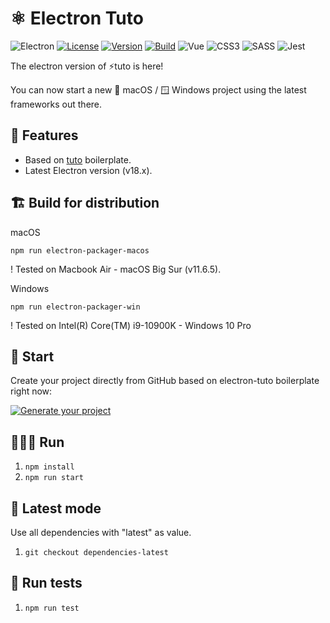 # ⚛️ Electron Tuto

![Electron](https://img.shields.io/badge/Electron-2B2E3A?style=for-the-badge&logo=electron&logoColor=9FEAF9) [![License](https://img.shields.io/badge/-MIT-f56565.svg?longCache=true&style=for-the-badge)](https://github.com/morellexf26/electron-tuto/blob/main/LICENSE)
[![Version](https://img.shields.io/github/v/release/morellexf26/electron-tuto?label=%20&style=for-the-badge)](https://github.com/morellexf26/electron-tuto/releases)
[![Build](https://img.shields.io/github/workflow/status/morellexf26/electron-tuto/Build?label=%20&logo=github&logoColor=white&style=for-the-badge)](https://github.com/morellexf26/electron-tuto/actions?query=workflow%3Abuild) 
![Vue](https://img.shields.io/badge/Vue.js-35495E?style=for-the-badge&logo=vue.js&logoColor=4FC08D) ![CSS3](https://img.shields.io/badge/css3-%231572B6.svg?style=for-the-badge&logo=css3&logoColor=white) ![SASS](https://img.shields.io/badge/SASS-hotpink.svg?style=for-the-badge&logo=SASS&logoColor=white) ![Jest](https://img.shields.io/badge/-jest-%23C21325?style=for-the-badge&logo=jest&logoColor=white)

The electron version of ⚡️tuto is here!

You can now start a new 🍎 macOS / 🪟 Windows project using the latest frameworks out there.

## 💎 Features
- Based on [tuto](https://github.com/morellexf26/tuto.git) boilerplate.
- Latest Electron version (v18.x).

## 🏗 Build for distribution

macOS

`npm run electron-packager-macos`

! Tested on Macbook Air - macOS Big Sur (v11.6.5).

Windows

`npm run electron-packager-win`

! Tested on Intel(R) Core(TM) i9-10900K - Windows 10 Pro
## 🏁 Start
Create your project directly from GitHub based on electron-tuto boilerplate right now:

[![Generate your project](https://img.shields.io/badge/generate%20your%20project-lightblue.svg?longCache=true&style=for-the-badge)](https://github.com/morellexf26/electron-tuto/generate)

## 🏃🏼‍♂️ Run

1. `npm install`
2. `npm run start`

## 🐙 Latest mode

Use all dependencies with "latest" as value.

1. `git checkout dependencies-latest`

## 🧪 Run tests

1. `npm run test`